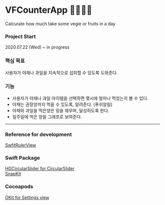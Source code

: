 # VFCounterApp 🥦🥬🍑🍓
Calcurate how much take some vegie or fruits in a day

### Project Start
2020.07.22 (Wed) ~ in progress

### 핵심 목표
사용자가 야채나 과일을 지속적으로 섭취할 수 있도록 도와준다.

### 기능
- 사용자가 야채나 과일 아이템을 선택하면 몇시에 얼마나 먹었는지 볼 수 있다.
- 야채는 권장양까지 먹을 수 있도록, 알려준다. (푸쉬알림)
- 야채와 과일을 먹은양은 링을 채우며, 달성하도록 한다.
- 일주일에 먹은 양을 그래프로 보여준다.
---
### Reference for development
[SwfitRulerView](https://github.com/DanielYK/SwiftRulerView)

### Swift Package
[HGCircularSlider for CircularSlider](https://github.com/HamzaGhazouani/HGCircularSlider)\
[SnapKit](http://snapkit.io/)

### Cocoapods
[OKit for Settings view](https://github.com/oklemenz/OKit)
